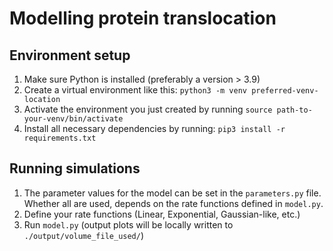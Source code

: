# Modelling protein translocation

## Environment setup

1. Make sure Python is installed (preferably a version > 3.9)
2. Create a virtual environment like this: ```python3 -m venv preferred-venv-location```
3. Activate the environment you just created by running ```source path-to-your-venv/bin/activate```
4. Install all necessary dependencies by running: ```pip3 install -r requirements.txt```

## Running simulations

1. The parameter values for the model can be set in the ```parameters.py``` file. Whether all are used, depends on the rate functions defined in ```model.py```.
2. Define your rate functions (Linear, Exponential, Gaussian-like, etc.)
3. Run ```model.py``` (output plots will be locally written to ```./output/volume_file_used/```)
